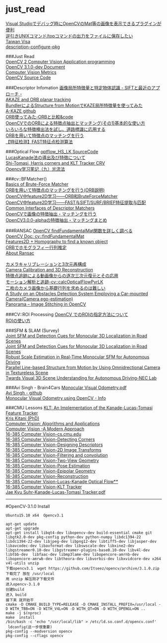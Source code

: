 # just_read  
[Visual Studioでデバッグ時にOpenCVのMat等の画像を表示できるプラグインが便利 ](http://whoopsidaisies.hatenablog.com/entry/2014/11/28/175637)  
[逆引きUNIXコマンド/topコマンドの出力をファイルに保存したい ](http://linux.just4fun.biz/%E9%80%86%E5%BC%95%E3%81%8DUNIX%E3%82%B3%E3%83%9E%E3%83%B3%E3%83%89/top%E3%82%B3%E3%83%9E%E3%83%B3%E3%83%89%E3%81%AE%E5%87%BA%E5%8A%9B%E3%82%92%E3%83%95%E3%82%A1%E3%82%A4%E3%83%AB%E3%81%AB%E4%BF%9D%E5%AD%98%E3%81%97%E3%81%9F%E3%81%84.html)  
[Taiwan Visa](http://web.roc-taiwan.org/jp/post/435.html)  
[description-configure-pkg](http://www.mike.org.cn/articles/description-configure-pkg-config-pkg_config_path-of-the-relations-between/)  


###Just Read  
[OpenCV 2 Computer Vision Application programming](http://rem.webd.pl/sudoku/pdf/OpenCV%202%20Computer%20Vision%20Application%20Programming%20Cookbook.pdf)  
[OpenCV 3.1.0-dev Document](http://docs.opencv.org/master/pages.html#gsc.tab=0)  
[Computer Vision Metrics](http://download.springer.com/static/pdf/94/bok%253A978-1-4302-5930-5.pdf?originUrl=http%3A%2F%2Flink.springer.com%2Fbook%2F10.1007%2F978-1-4302-5930-5&token2=exp=1453701326~acl=%2Fstatic%2Fpdf%2F94%2Fbok%25253A978-1-4302-5930-5.pdf%3ForiginUrl%3Dhttp%253A%252F%252Flink.springer.com%252Fbook%252F10.1007%252F978-1-4302-5930-5*~hmac=73add9b1c79870df37ea70fa07316d9ec8792d374e981710421901c088bc7842)  
[OpenCV Source Code](http://opencv.jp/cookbook/opencv_img.html)  

###Descriptor Infomation
[画像局所特徴量と特定物体認識 - SIFTと最近のアプローチ -](http://www.vision.cs.chubu.ac.jp/cvtutorial/PDF/02SIFTandMore.pdf)  
[AKAZE and ORB planar tracking](http://docs.opencv.org/master/dc/d16/tutorial_akaze_tracking.html#gsc.tab=0)  
[BundlerによるStructure from MotionでKAZE局所特徴量を使ってみた](http://daily.belltail.jp/?p=1387)  
[A-KAZE github](https://github.com/pablofdezalc/akaze)  
[ORB使ってみた-ORBと比較&code](http://pukulab.blog.fc2.com/blog-entry-41.html)    
[OpenCVでのORBによる特徴点抽出とマッチング(その1)基本的な使い方](http://independence-sys.net/main/?p=2632)  
[いろいろな特徴検出法を試し、道路標識に応用する](http://homepage3.nifty.com/ishidate/opencv_10/opencv_10.htm)  
[ORBを用いて特徴点のマッチングを行う](http://homepage3.nifty.com/ishidate/opencv_11/opencv_11.htm)  
[【特征检测】FAST特征点检测算法 ](http://blog.csdn.net/hujingshuang/article/details/46898007)    

###Optical Flow
[optflow_HS_LK SourceCode](http://opencv.jp/sample/optical_flow.html#optflowHSLK)  
[LucasKanade法の導出及び特徴について](http://d.hatena.ne.jp/developer6527/20121221/1355754203)    
[Shi-Tomasi, Harris corners   and  KLT Tracker CRV ](http://www.computerrobotvision.org/2010/tutorial_day/shi_tomasi_klt_tracker_fiala.pdf)  
[Opencv学习笔记（九）光流法 ](http://blog.csdn.net/crzy_sparrow/article/details/7407604)    


###cv::BFMatcher()  
[Basics of Brute-Force Matcher](http://docs.opencv.org/3.0-beta/doc/py_tutorials/py_feature2d/py_matcher/py_matcher.html)  
[ORBを用いて特徴点のマッチングを行う(ORB説明)](http://homepage3.nifty.com/ishidate/opencv_11/opencv_11.htm)  
[OpenCV中feature2D学习——ORB和BruteForceMatcher ](http://blog.csdn.net/holybin/article/details/48776949)  
[OpenCV中feature2D学习——FAST与SIFT/SURF/BRIEF特征提取与匹配 ](http://blog.csdn.net/holybin/article/details/44778747)  
[Common Interfaces of Descriptor Matchers](http://docs.opencv.org/2.4/modules/features2d/doc/common_interfaces_of_descriptor_matchers.html#descriptormatcher-create)  
[OpenCVで画像の特徴抽出・マッチングを行う](http://whoopsidaisies.hatenablog.com/entry/2013/12/07/135810#DescriptorMatcher)  
[OpenCV3.0.0-alphaの特徴抽出・マッチングまとめ](http://whoopsidaisies.hatenablog.com/entry/2014/08/20/200215)  


###RANSAC
[OpenCV findFundamentalMat関数を詳しく調べる](http://homepage3.nifty.com/ishidate/opencv_23/opencv_23.htm)  
[OpenCV Doc: cv::findFundamentalMat](http://opencv.jp/opencv-2svn/cpp/camera_calibration_and_3d_reconstruction.html#cv-findfundamentalmat)   
[Features2D + Homography to find a known object](http://docs.opencv.org/2.4/doc/tutorials/features2d/feature_homography/feature_homography.html)  
[ORBでホモグラフィー行列推定](http://pukulab.blog.fc2.com/blog-entry-59.html)  
[About Ransac](http://ramsrigoutham.com/tag/ransac/)  
[]()  
[カメラキャリブレーションと3次元再構成](http://opencv.jp/opencv-2svn/cpp/camera_calibration_and_3d_reconstruction.html#cv-findhomography)    
[Camera Calibration and 3D Reconstruction](http://docs.opencv.org/2.4/modules/calib3d/doc/camera_calibration_and_3d_reconstruction.html?highlight=findhomography)  
[特徴点追跡による動画像からの逐次三次元復元とその応用](http://yokoya.naist.jp/paper/datas/1407/SSII%E3%83%81%E3%83%A5%E3%83%BC%E3%83%88%E3%83%AA%E3%82%A2%E3%83%AB%E4%BD%90%E8%97%A4.pdf)  
[モーション解析と追跡-cv::calcOpticalFlowPyrLK](http://opencv.jp/opencv-2svn/cpp/motion_analysis_and_object_tracking.html)  
[二枚のカメラ画像から基礎行列を求めるのは難しい](http://homepage3.nifty.com/ishidate/opencv_19/opencv_19.htm)  
[A Study on an Obstacles Detection System Employing a Car-mounted Camera(Camera ego-estimation)](https://ds.lib.kyutech.ac.jp/dspace/bitstream/10228/5313/1/D-231_kou_k_371.pdf)  
[Panorama – Image Stitching in OpenCV](http://ramsrigoutham.com/tag/ransac/)  

###CV::ROI Processing
[OpenCV でのROIの指定方法について](http://oshiete.goo.ne.jp/qa/7254068.html)  
[ROIの使い方](http://www.eml.ele.cst.nihon-u.ac.jp/~momma/wiki/wiki.cgi/OpenCV/ROI%E3%81%AE%E4%BD%BF%E3%81%84%E6%96%B9.html)  
[]()  

###SFM & SLAM (Survey)  
[Joint SFM and Detection Cues for Monocular 3D Localization in Road Scenes](http://www.cv-foundation.org/openaccess/content_cvpr_2015/papers/Song_Joint_SFM_and_2015_CVPR_paper.pdf)  
[Joint SFM and Detection Cues for Monocular 3D Localization in Road Scenes](http://sunw.csail.mit.edu/papers/56_Song_SUNw.pdf)  
[Robust Scale Estimation in Real-Time Monocular SFM for Autonomous Driving](http://www.google.com/patents/US20150117709)  
[Parallel Line-based Structure from Motion by Using Omnidrectional Camera in Textureless Scene](http://www.robot.t.u-tokyo.ac.jp/~yamashita/paper/A/A037Final.pdf)  
[Twards Visual 3D Scene Understanding for Autonomous Driving-NEC Lab](http://www.linyq.com/Penn_industry_day_v7.pdf)    


###Avi Singh - Brain4Cars
[Monocular Visual Odometry.pdf](http://avisingh599.github.io/assets/ugp2-report.pdf)  
[Avi Singh - github](https://github.com/avisingh599)  
[Monocular Visual Odometry using OpenCV - Info](https://avisingh599.github.io/vision/monocular-vo/)  
[]()  


###CMU Lessons
[KLT: An Implementation of the Kanade-Lucas-Tomasi Feature Tracker](http://www.ces.clemson.edu/~stb/klt/)  
[Kris Kitani (PhD)](http://www.cs.cmu.edu/~kkitani/)  
[Computer Vision: Algorithms and Applications](http://szeliski.org/Book/)  
[Computer Vision -A Modern Approach](http://cdn.preterhuman.net/texts/science_and_technology/artificial_intelligence/Computer%20Vision%20A%20Modern%20Approach%20-%20Forsyth%20,%20Ponce.pdf)  
[16-385 Computer Vision-cs.cmu.edu](http://www.cs.cmu.edu/~16385/)  
[16-385 Computer Vision-Detecting Corners](http://www.cs.cmu.edu/~16385/lectures/Lecture7.pdf)  
[16-385 Computer Vision-Designing Descriptors](http://www.cs.cmu.edu/~16385/lectures/Lecture8.pdf)  
[16-385 Computer Vision-2D Image Transforms](http://www.cs.cmu.edu/~16385/lectures/Lecture13.pdf)  
[16-385 Computer Vision-Filtering and convolution](http://www.cs.cmu.edu/~16385/lectures/Lecture14.pdf)  
[16-385 Computer Vision-Two-View Geometry](http://www.cs.cmu.edu/~16385/lectures/Lecture16.pdf)  
[16-385 Computer Vision-Pose Estimation](http://www.cs.cmu.edu/~16385/lectures/Lecture17.pdf)  
[16-385 Computer Vision-Epipolar Geometry](http://www.cs.cmu.edu/~16385/lectures/Lecture18.pdf)  
[16-385 Computer Vision-Reconstruction](http://www.cs.cmu.edu/~16385/lectures/Lecture19.pdf)  
[16-385 Computer Vision-Lucas-Kanade Optical Flow**](http://www.cs.cmu.edu/~16385/lectures/Lecture21.pdf)  
[16-385 Computer Vision-KLT Tracker](http://www.cs.cmu.edu/~16385/lectures/Lecture23.pdf)   
[Jae Kyu Suhr-Kanade-Lucas-Tomasi Tracker.pdf](http://web.yonsei.ac.kr/jksuhr/articles/Kanade-Lucas-Tomasi%20Tracker.pdf)   

---------------------------------------------------------------------------------------------
#OpenCV-3.1.0 Install

    Ubuntu15.10 x64  Opencv3.1  
    
    apt-get update  
    apt-get upgrade  
    apt-get install libqt4-dev libopencv-dev build-essential cmake git libgtk2.0-dev pkg-config python-dev python-numpy libdc1394-22 libdc1394-22-dev libjpeg-dev libpng12-dev libtiff5-dev libjasper-dev libavcodec-dev libavformat-dev libswscale-dev libxine2-dev libgstreamer0.10-dev libgstreamer-plugins-base0.10-dev libv4l-dev libtbb-dev  libfaac-dev libmp3lame-dev libopencore-amrnb-dev libopencore-amrwb-dev libtheora-dev libvorbis-dev libxvidcore-dev x264 v4l-utils unzip   
    下载opencv3.1  wget https://github.com/Itseez/opencv/archive/3.1.0.zip
    下载完了 放在 /usr/local  
    用 unzip 解压刚才下载文件
    进入opencv-3.1.0  
    创建build
    进入 build 
    接下来 就开始干
    cmake -D CMAKE_BUILD_TYPE=RELEASE -D CMAKE_INSTALL_PREFIX=/usr/local -D WITH_TBB=ON -D WITH_V4L=ON -D WITH_QT=ON -D WITH_OPENGL=ON ..
    make -j $(nproc)
    make  install 
    /bin/bash -c 'echo "/usr/local/lib" > /etc/ld.so.conf.d/opencv.conf'
     ldconfig(这一步很重要)
    pkg-config --modversion opencv
    pkg-config --cflags opencv

